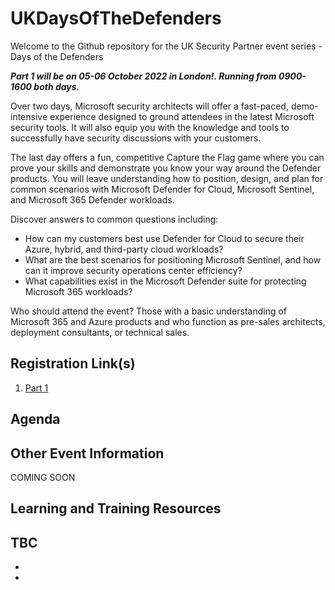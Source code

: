 # UKDaysOfTheDefenders
Welcome to the Github repository for the UK Security Partner event series - Days of the Defenders

***Part 1 will be on 05-06 October 2022 in London!. Running from 0900-1600 both days.***

Over two days, Microsoft security architects will offer a fast-paced, demo-intensive experience designed to ground attendees in the latest Microsoft security tools. It will also equip you with the knowledge and tools to successfully have security discussions with your customers.

The last day offers a fun, competitive Capture the Flag game where you can prove your skills and demonstrate you know your way around the Defender products. You will leave understanding how to position, design, and plan for common scenarios with Microsoft Defender for Cloud, Microsoft Sentinel, and Microsoft 365 Defender workloads.

Discover answers to common questions including:
 - How can my customers best use Defender for Cloud to secure their Azure, hybrid, and third-party cloud workloads?
 - What are the best scenarios for positioning Microsoft Sentinel, and how can it improve security operations center efficiency?
 - What capabilities exist in the Microsoft Defender suite for protecting Microsoft 365 workloads?

Who should attend the event?
Those with a basic understanding of Microsoft 365 and Azure products and who function as pre-sales architects, deployment consultants, or technical sales.



## Registration Link(s)
1. [Part 1](https://aka.ms/UKDaysOfTheDefendersP1-Reg)

## Agenda

## Other Event Information
COMING SOON


## Learning and Training Resources
TBC
 - 
 -
 -
 
